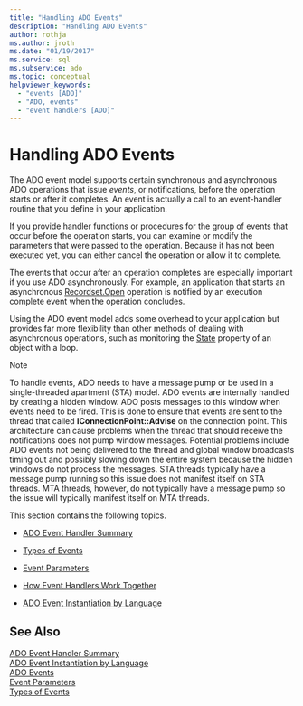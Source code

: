 ```yaml
---
title: "Handling ADO Events"
description: "Handling ADO Events"
author: rothja
ms.author: jroth
ms.date: "01/19/2017"
ms.service: sql
ms.subservice: ado
ms.topic: conceptual
helpviewer_keywords:
  - "events [ADO]"
  - "ADO, events"
  - "event handlers [ADO]"
---
```

# Handling ADO Events
The ADO event model supports certain synchronous and asynchronous ADO operations that issue *events*, or notifications, before the operation starts or after it completes. An event is actually a call to an event-handler routine that you define in your application.  
  
 If you provide handler functions or procedures for the group of events that occur before the operation starts, you can examine or modify the parameters that were passed to the operation. Because it has not been executed yet, you can either cancel the operation or allow it to complete.  
  
 The events that occur after an operation completes are especially important if you use ADO asynchronously. For example, an application that starts an asynchronous [Recordset.Open](../../reference/ado-api/open-method-ado-recordset.md) operation is notified by an execution complete event when the operation concludes.  
  
 Using the ADO event model adds some overhead to your application but provides far more flexibility than other methods of dealing with asynchronous operations, such as monitoring the [State](../../reference/ado-api/state-property-ado.md) property of an object with a loop.  
  
> [!NOTE]
>  To handle events, ADO needs to have a message pump or be used in a single-threaded apartment (STA) model. ADO events are internally handled by creating a hidden window. ADO posts messages to this window when events need to be fired. This is done to ensure that events are sent to the thread that called **IConnectionPoint::Advise** on the connection point. This architecture can cause problems when the thread that should receive the notifications does not pump window messages. Potential problems include ADO events not being delivered to the thread and global window broadcasts timing out and possibly slowing down the entire system because the hidden windows do not process the messages. STA threads typically have a message pump running so this issue does not manifest itself on STA threads. MTA threads, however, do not typically have a message pump so the issue will typically manifest itself on MTA threads.  
  
 This section contains the following topics.  
  
-   [ADO Event Handler Summary](./ado-event-handler-summary.md)  
  
-   [Types of Events](./types-of-events.md)  
  
-   [Event Parameters](./event-parameters.md)  
  
-   [How Event Handlers Work Together](./how-event-handlers-work-together.md)  
  
-   [ADO Event Instantiation by Language](./ado-event-instantiation-by-language.md)  
  
## See Also  
 [ADO Event Handler Summary](./ado-event-handler-summary.md)   
 [ADO Event Instantiation by Language](./ado-event-instantiation-by-language.md)   
 [ADO Events](../../reference/ado-api/ado-events.md)   
 [Event Parameters](./event-parameters.md)   
 [Types of Events](./types-of-events.md)